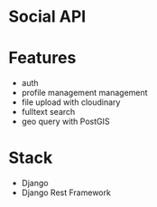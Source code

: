 # Social API

# Features

- auth
- profile management management
- file upload with cloudinary
- fulltext search
- geo query with PostGIS

# Stack

- Django
- Django Rest Framework
